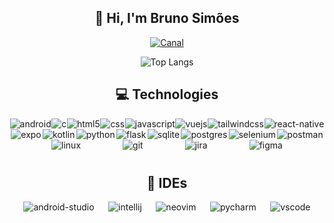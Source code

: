 <div align="center">

## 👋 Hi, I'm Bruno Simões 

[![Canal](https://img.shields.io/badge/YouTube-FF0000?style=for-the-badge&logo=youtube&logoColor=white)](https://www.youtube.com/@brunokoiyae)

![Top Langs](https://github-readme-stats.vercel.app/api/top-langs/?username=koiyae&layout=compact&exclude_repo=dotfiles-gruvbox,dotfiles,dotfiles-blue,temperatureRestAPI)

</div>

<div align="center">

## 💻 Technologies

</div>

<div align="center" style="margin-bottom: 40px;">

<div style="display: flex; flex-wrap: wrap; justify-content: space-evenly;">
    <img align="center" alt="android" src="https://img.shields.io/badge/Android-3DDC84?style=for-the-badge&logo=android&logoColor=white"/>
    <img align="center" alt="c" src="https://img.shields.io/badge/C-00599C?style=for-the-badge&logo=c&logoColor=white"/>
    <img align="center" alt="html5" src="https://img.shields.io/badge/HTML5-E34F26?style=for-the-badge&logo=html5&logoColor=white"/>
    <img align="center" alt="css" src="https://img.shields.io/badge/CSS3-1572B6?style=for-the-badge&logo=css3&logoColor=white"/>
    <img align="center" alt="javascript" src="https://img.shields.io/badge/JavaScript-F7DF1E?style=for-the-badge&logo=javascript&logoColor=black"/>
    <img align="center" alt="vuejs" src="https://img.shields.io/badge/vuejs-%2335495e.svg?style=for-the-badge&logo=vuedotjs&logoColor=%234FC08D"/>
    <img align="center" alt="tailwindcss" src="https://img.shields.io/badge/tailwindcss-%2338B2AC.svg?style=for-the-badge&logo=tailwind-css&logoColor=white"/>
    <img align="center" alt="react-native" src="https://img.shields.io/badge/react_native-%2320232a.svg?style=for-the-badge&logo=react&logoColor=%2361DAFB"/>
    <img align="center" alt="expo" src="https://img.shields.io/badge/expo-1C1E24?style=for-the-badge&logo=expo&logoColor=#D04A37"/>
    <img align="center" alt="kotlin" src="https://img.shields.io/badge/Kotlin-0095D5?&style=for-the-badge&logo=kotlin&logoColor=white"/>
    <img align="center" alt="python" src="https://img.shields.io/badge/Python-3776AB?style=for-the-badge&logo=python&logoColor=white"/>
    <img align="center" alt="flask" src="https://img.shields.io/badge/Flask-000000?style=for-the-badge&logo=flask&logoColor=white"/>
    <img align="center" alt="sqlite" src="https://img.shields.io/badge/SQLite-07405E?style=for-the-badge&logo=sqlite&logoColor=white"/>
    <img align="center" alt="postgres" src="https://img.shields.io/badge/PostgreSQL-316192?style=for-the-badge&logo=postgresql&logoColor=white"/>
    <img align="center" alt="selenium" src="https://img.shields.io/badge/-selenium-%43B02A?style=for-the-badge&logo=selenium&logoColor=white"/>
    <img align="center" alt="postman" src="https://img.shields.io/badge/Postman-FF6C37?style=for-the-badge&logo=postman&logoColor=white"/>
    <img align="center" alt="linux" src="https://img.shields.io/badge/Linux-FCC624?style=for-the-badge&logo=linux&logoColor=black"/>
    <img align="center" alt="git" src="https://img.shields.io/badge/GIT-E44C30?style=for-the-badge&logo=git&logoColor=white"/>
    <img align="center" alt="jira" src="https://img.shields.io/badge/Jira-0052CC?style=for-the-badge&logo=Jira&logoColor=white"/>
    <img align="center" alt="figma" src="https://img.shields.io/badge/Figma-F24E1E?style=for-the-badge&logo=figma&logoColor=white"/>
</div>

</div>

<div align="center">

## 📃 IDEs

</div>

<div align="center">

<div style="display: flex; flex-wrap: wrap; justify-content: space-evenly;">
    <img align="center" alt="android-studio" src="https://img.shields.io/badge/Android_Studio-3DDC84?style=for-the-badge&logo=android-studio&logoColor=white"/>
    <img align="center" alt="intellij" src="https://img.shields.io/badge/IntelliJ_IDEA-000000.svg?style=for-the-badge&logo=intellij-idea&logoColor=white"/>
    <img align="center" alt="neovim" src="https://img.shields.io/badge/NeoVim-%2357A143.svg?&style=for-the-badge&logo=neovim&logoColor=white"/>
    <img align="center" alt="pycharm" src="https://img.shields.io/badge/PyCharm-000000.svg?&style=for-the-badge&logo=PyCharm&logoColor=white"/>
    <img align="center" alt="vscode" src="https://img.shields.io/badge/Visual_Studio_Code-0078D4?style=for-the-badge&logo=visual%20studio%20code&logoColor=white"/>
</div>

</div>

